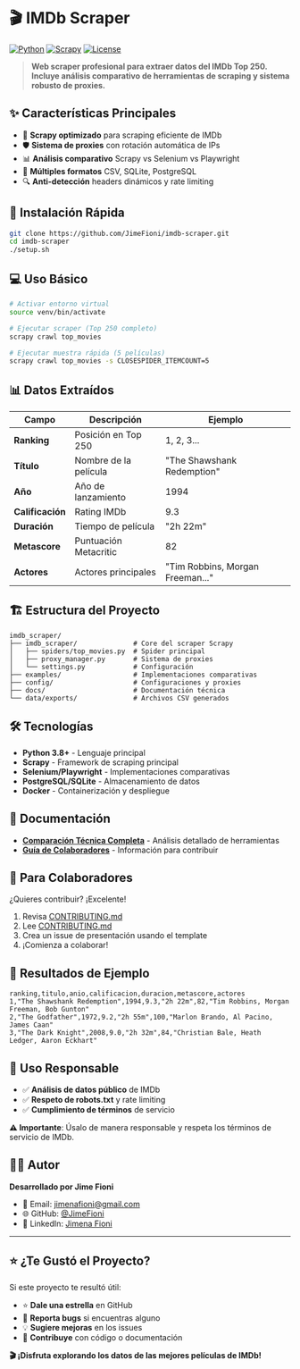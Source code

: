 # 🎬 IMDb Scraper

[![Python](https://img.shields.io/badge/python-3.8%2B-blue?style=flat-square&logo=python)](https://www.python.org/)
[![Scrapy](https://img.shields.io/badge/scrapy-2.13%2B-green?style=flat-square&logo=scrapy)](https://scrapy.org/)
[![License](https://img.shields.io/badge/license-MIT-blue?style=flat-square)](LICENSE)

> **Web scraper profesional para extraer datos del IMDb Top 250. Incluye análisis comparativo de herramientas de scraping y sistema robusto de proxies.**

## ✨ Características Principales

- 🚀 **Scrapy optimizado** para scraping eficiente de IMDb
- 🛡️ **Sistema de proxies** con rotación automática de IPs
- 📊 **Análisis comparativo** Scrapy vs Selenium vs Playwright  
- 💾 **Múltiples formatos** CSV, SQLite, PostgreSQL
- 🔍 **Anti-detección** headers dinámicos y rate limiting

## 🚀 Instalación Rápida

```bash
git clone https://github.com/JimeFioni/imdb-scraper.git
cd imdb-scraper
./setup.sh
```

## 💻 Uso Básico

```bash
# Activar entorno virtual
source venv/bin/activate

# Ejecutar scraper (Top 250 completo)
scrapy crawl top_movies

# Ejecutar muestra rápida (5 películas)  
scrapy crawl top_movies -s CLOSESPIDER_ITEMCOUNT=5
```

## 📊 Datos Extraídos

| Campo | Descripción | Ejemplo |
|-------|-------------|---------|
| **Ranking** | Posición en Top 250 | 1, 2, 3... |
| **Título** | Nombre de la película | "The Shawshank Redemption" |
| **Año** | Año de lanzamiento | 1994 |
| **Calificación** | Rating IMDb | 9.3 |
| **Duración** | Tiempo de película | "2h 22m" |
| **Metascore** | Puntuación Metacritic | 82 |
| **Actores** | Actores principales | "Tim Robbins, Morgan Freeman..." |

## 🏗️ Estructura del Proyecto

```
imdb_scraper/
├── imdb_scraper/              # Core del scraper Scrapy
│   ├── spiders/top_movies.py  # Spider principal
│   ├── proxy_manager.py       # Sistema de proxies
│   └── settings.py            # Configuración
├── examples/                  # Implementaciones comparativas
├── config/                    # Configuraciones y proxies
├── docs/                      # Documentación técnica
└── data/exports/              # Archivos CSV generados
```

## 🛠️ Tecnologías

- **Python 3.8+** - Lenguaje principal
- **Scrapy** - Framework de scraping principal  
- **Selenium/Playwright** - Implementaciones comparativas
- **PostgreSQL/SQLite** - Almacenamiento de datos
- **Docker** - Containerización y despliegue

## 📖 Documentación

- [**Comparación Técnica Completa**](docs/IMDB_TECHNICAL_COMPARISON.md) - Análisis detallado de herramientas
- [**Guía de Colaboradores**](CONTRIBUTING.md) - Información para contribuir

## 🤝 Para Colaboradores

¿Quieres contribuir? ¡Excelente! 

1. Revisa [CONTRIBUTING.md](CONTRIBUTING.md) 
2. Lee [CONTRIBUTING.md](CONTRIBUTING.md)
3. Crea un issue de presentación usando el template
4. ¡Comienza a colaborar!

## 🎯 Resultados de Ejemplo

```csv
ranking,titulo,anio,calificacion,duracion,metascore,actores
1,"The Shawshank Redemption",1994,9.3,"2h 22m",82,"Tim Robbins, Morgan Freeman, Bob Gunton"
2,"The Godfather",1972,9.2,"2h 55m",100,"Marlon Brando, Al Pacino, James Caan"
3,"The Dark Knight",2008,9.0,"2h 32m",84,"Christian Bale, Heath Ledger, Aaron Eckhart"
```

## 🚀 Uso Responsable

- ✅ **Análisis de datos público** de IMDb
- ✅ **Respeto de robots.txt** y rate limiting  
- ✅ **Cumplimiento de términos** de servicio

**⚠️ Importante**: Úsalo de manera responsable y respeta los términos de servicio de IMDb.

## 👨‍💻 Autor

**Desarrollado por Jime Fioni**

- 📧 Email: jimenafioni@gmail.com
- 🌐 GitHub: [@JimeFioni](https://github.com/JimeFioni)
- 💼 LinkedIn: [Jimena Fioni](https://linkedin.com/in/jimena-fioni/)

---

## ⭐ ¿Te Gustó el Proyecto?

Si este proyecto te resultó útil:

- ⭐ **Dale una estrella** en GitHub  
- 🐛 **Reporta bugs** si encuentras alguno
- 💡 **Sugiere mejoras** en los issues
- 🤝 **Contribuye** con código o documentación

**🎬 ¡Disfruta explorando los datos de las mejores películas de IMDb!**
